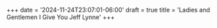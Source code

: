 +++
date = '2024-11-24T23:07:01-06:00'
draft = true
title = 'Ladies and Gentlemen I Give You Jeff Lynne'
+++
